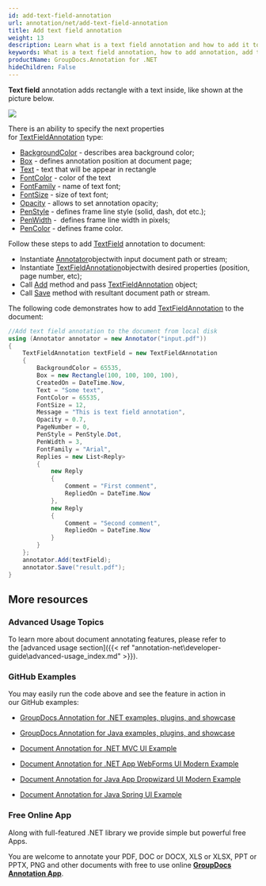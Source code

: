 ```yaml
---
id: add-text-field-annotation
url: annotation/net/add-text-field-annotation
title: Add text field annotation
weight: 13
description: Learn what is a text field annotation and how to add it to a document programmatically using GroupDocs.Annotation for .NET.
keywords: What is a text field annotation, how to add annotation, add text field annotation
productName: GroupDocs.Annotation for .NET
hideChildren: False
---
```

**Text field** annotation adds rectangle with a text inside, like shown at the picture below. 

![](annotation-net/images/add-text-field-annotation.png)

There is an ability to specify the next properties for [TextFieldAnnotation](https://apireference.groupdocs.com/net/annotation/groupdocs.annotation.models.annotationmodels/textfieldannotation) type:

*   [BackgroundColor](https://apireference.groupdocs.com/annotation/net/groupdocs.annotation.models.annotationmodels/textfieldannotation/properties/backgroundcolor) - describes area background color;
*   [Box](https://apireference.groupdocs.com/annotation/net/groupdocs.annotation.models.annotationmodels/textfieldannotation/properties/box) - defines annotation position at document page;
*   [Text](https://apireference.groupdocs.com/annotation/net/groupdocs.annotation.models.annotationmodels/textfieldannotation/properties/text) - text that will be appear in rectangle
*   [FontColor](https://apireference.groupdocs.com/annotation/net/groupdocs.annotation.models.annotationmodels/textfieldannotation/properties/fontcolor) - color of the text
*   [FontFamily](https://apireference.groupdocs.com/annotation/net/groupdocs.annotation.models.annotationmodels/textfieldannotation/properties/fontfamily) - name of text font;
*   [FontSize](https://apireference.groupdocs.com/annotation/net/groupdocs.annotation.models.annotationmodels/textfieldannotation/properties/fontsize) - size of text font;
*   [Opacity](https://apireference.groupdocs.com/annotation/net/groupdocs.annotation.models.annotationmodels/textfieldannotation/properties/opacity) - allows to set annotation opacity;
*   [PenStyle](https://apireference.groupdocs.com/annotation/net/groupdocs.annotation.models.annotationmodels/textfieldannotation/properties/penstyle) - defines frame line style (solid, dash, dot etc.);
*   [PenWidth](https://apireference.groupdocs.com/annotation/net/groupdocs.annotation.models.annotationmodels/textfieldannotation/properties/penwidth) -  defines frame line width in pixels;
*   [PenColor](https://apireference.groupdocs.com/annotation/net/groupdocs.annotation.models.annotationmodels/textfieldannotation/properties/pencolor) \- defines frame color.

Follow these steps to add [TextField](https://apireference.groupdocs.com/net/annotation/groupdocs.annotation.models.annotationmodels/textfieldannotation) annotation to document: 

*   Instantiate [Annotator](https://apireference.groupdocs.com/net/annotation/groupdocs.annotation/annotator)objectwith input document path or stream;
*   Instantiate [TextFieldAnnotation](https://apireference.groupdocs.com/net/annotation/groupdocs.annotation.models.annotationmodels/textfieldannotation)objectwith desired properties (position, page number, etc);
*   Call [Add](https://apireference.groupdocs.com/net/annotation/groupdocs.annotation/annotator/methods/add) method and pass [TextFieldAnnotation](https://apireference.groupdocs.com/net/annotation/groupdocs.annotation.models.annotationmodels/textfieldannotation) object;
*   Call [Save](https://apireference.groupdocs.com/net/annotation/groupdocs.annotation/annotator/methods/save/index) method with resultant document path or stream.

The following code demonstrates how to add [TextFieldAnnotation](https://apireference.groupdocs.com/net/annotation/groupdocs.annotation.models.annotationmodels/textfieldannotation) to the document:

```csharp
//Add text field annotation to the document from local disk
using (Annotator annotator = new Annotator("input.pdf"))
{
	TextFieldAnnotation textField = new TextFieldAnnotation
    {
    	BackgroundColor = 65535,
        Box = new Rectangle(100, 100, 100, 100),
        CreatedOn = DateTime.Now,
        Text = "Some text",
        FontColor = 65535,
        FontSize = 12,
        Message = "This is text field annotation",
        Opacity = 0.7,
        PageNumber = 0,
        PenStyle = PenStyle.Dot,
        PenWidth = 3,
        FontFamily = "Arial",
        Replies = new List<Reply>
        {
        	new Reply
            {
            	Comment = "First comment",
                RepliedOn = DateTime.Now
            },
            new Reply
            {
            	Comment = "Second comment",
                RepliedOn = DateTime.Now
            }
        }
	};
    annotator.Add(textField);
    annotator.Save("result.pdf");
} 
```

## More resources

### Advanced Usage Topics

To learn more about document annotating features, please refer to the [advanced usage section]({{< ref "annotation-net\developer-guide\advanced-usage\_index.md" >}}).

### GitHub Examples

You may easily run the code above and see the feature in action in our GitHub examples:

*   [GroupDocs.Annotation for .NET examples, plugins, and showcase](https://github.com/groupdocs-annotation/GroupDocs.Annotation-for-.NET)
    
*   [GroupDocs.Annotation for Java examples, plugins, and showcase](https://github.com/groupdocs-annotation/GroupDocs.Annotation-for-Java)
    
*   [Document Annotation for .NET MVC UI Example](https://github.com/groupdocs-annotation/GroupDocs.Annotation-for-.NET-MVC) 
    
*   [Document Annotation for .NET App WebForms UI Modern Example](https://github.com/groupdocs-annotation/GroupDocs.Annotation-for-.NET-WebForms)
    
*   [Document Annotation for Java App Dropwizard UI Modern Example](https://github.com/groupdocs-annotation/GroupDocs.Annotation-for-Java-Dropwizard)
    
*   [Document Annotation for Java Spring UI Example](https://github.com/groupdocs-annotation/GroupDocs.Annotation-for-Java-Spring)
    

### Free Online App

Along with full-featured .NET library we provide simple but powerful free Apps.

You are welcome to annotate your PDF, DOC or DOCX, XLS or XLSX, PPT or PPTX, PNG and other documents with free to use online **[GroupDocs Annotation App](https://products.groupdocs.app/annotation)**.
